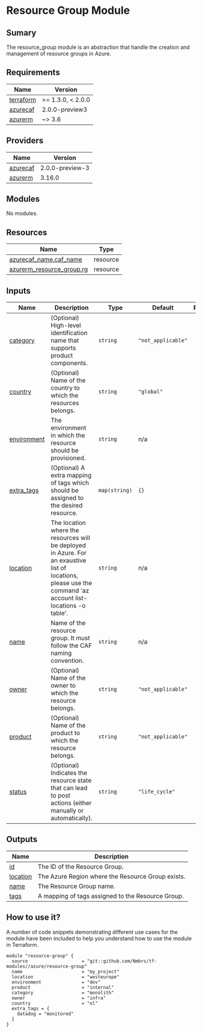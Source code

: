 # Resource Group Module

## Sumary

The resource_group module is an abstraction that handle the creation and management of resource groups in Azure.

## Requirements

| Name                                                                     | Version           |
| ------------------------------------------------------------------------ | ----------------- |
| <a name="requirement_terraform"></a> [terraform](#requirement_terraform) | >= 1.3.0, < 2.0.0 |
| <a name="requirement_azurecaf"></a> [azurecaf](#requirement_azurecaf)    | 2.0.0-preview3    |
| <a name="requirement_azurerm"></a> [azurerm](#requirement_azurerm)       | ~> 3.6            |

## Providers

| Name                                                            | Version         |
| --------------------------------------------------------------- | --------------- |
| <a name="provider_azurecaf"></a> [azurecaf](#provider_azurecaf) | 2.0.0-preview-3 |
| <a name="provider_azurerm"></a> [azurerm](#provider_azurerm)    | 3.16.0          |

## Modules

No modules.

## Resources

| Name                                                                                                                        | Type     |
| --------------------------------------------------------------------------------------------------------------------------- | -------- |
| [azurecaf_name.caf_name](https://registry.terraform.io/providers/aztfmod/azurecaf/2.0.0-preview3/docs/resources/name)       | resource |
| [azurerm_resource_group.rg](https://registry.terraform.io/providers/hashicorp/azurerm/latest/docs/resources/resource_group) | resource |

## Inputs

| Name                                                               | Description                                                                                                                                                  | Type          | Default            | Required |
| ------------------------------------------------------------------ | ------------------------------------------------------------------------------------------------------------------------------------------------------------ | ------------- | ------------------ | :------: |
| <a name="input_category"></a> [category](#input_category)          | (Optional) High-level identification name that supports product components.                                                                                  | `string`      | `"not_applicable"` |    no    |
| <a name="input_country"></a> [country](#input_country)             | (Optional) Name of the country to which the resources belongs.                                                                                               | `string`      | `"global"`         |    no    |
| <a name="input_environment"></a> [environment](#input_environment) | The environment in which the resource should be provisioned.                                                                                                 | `string`      | n/a                |   yes    |
| <a name="input_extra_tags"></a> [extra_tags](#input_extra_tags)    | (Optional) A extra mapping of tags which should be assigned to the desired resource.                                                                         | `map(string)` | `{}`               |    no    |
| <a name="input_location"></a> [location](#input_location)          | The location where the resources will be deployed in Azure. For an exaustive list of locations, please use the command 'az account list-locations -o table'. | `string`      | n/a                |   yes    |
| <a name="input_name"></a> [name](#input_name)                      | Name of the resource group. It must follow the CAF naming convention.                                                                                        | `string`      | n/a                |   yes    |
| <a name="input_owner"></a> [owner](#input_owner)                   | (Optional) Name of the owner to which the resource belongs.                                                                                                  | `string`      | `"not_applicable"` |    no    |
| <a name="input_product"></a> [product](#input_product)             | (Optional) Name of the product to which the resource belongs.                                                                                                | `string`      | `"not_applicable"` |    no    |
| <a name="input_status"></a> [status](#input_status)                | (Optional) Indicates the resource state that can lead to post actions (either manually or automatically).                                                    | `string`      | `"life_cycle"`     |    no    |

## Outputs

| Name                                                        | Description                                       |
| ----------------------------------------------------------- | ------------------------------------------------- |
| <a name="output_id"></a> [id](#output_id)                   | The ID of the Resource Group.                     |
| <a name="output_location"></a> [location](#output_location) | The Azure Region where the Resource Group exists. |
| <a name="output_name"></a> [name](#output_name)             | The Resource Group name.                          |
| <a name="output_tags"></a> [tags](#output_tags)             | A mapping of tags assigned to the Resource Group. |

## How to use it?

A number of code snippets demonstrating different use cases for the module have been included to help you understand how to use the module in Terraform.

```hcl
module "resource-group" {
  source                    = "git::github.com/Nmbrs/tf-modules//azure/resource-group"
  name                      = "my_project"
  location                  = "westeurope"
  environment               = "dev"
  product                   = "internal"
  category                  = "monolith"
  owner                     = "infra"
  country                   = "nl"
  extra_tags = {
    datadog = "monitored"
  }
}
```
